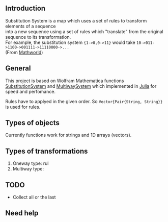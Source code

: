 ## Introduction
Substitution System is a map which uses a set of rules to transform elements of a sequence  
into a new sequence using a set of rules which "translate" from the original sequence to its transformation.   
For example, the substitution system `{1->0,0->11}` would take `10->011->1100->001111->11110000->...`  
(From [Mathworld](https://mathworld.wolfram.com/SubstitutionSystem.html))
## General 
This project is based on Wolfram Mathematica functions [SubstitutionSystem](https://reference.wolfram.com/language/ref/SubstitutionSystem.html) and [MultiwaySystem](https://resources.wolframcloud.com/FunctionRepository/resources/MultiwaySystem) which implemented in [Julia](https://julialang.org/) for speed and perfomance.  

Rules have to applyed in the given order. So `Vector{Pair{String, String}}` is used for rules.
## Types of objects
Currently functions work for strings and 1D arrays (vectors).
## Types of transformations
1. Oneway type: rul
2. Multiway type: 
## TODO
- Collect all or the last
## Need help

